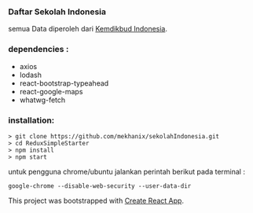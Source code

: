 ### Daftar Sekolah Indonesia
semua Data diperoleh dari [Kemdikbud Indonesia](http://jendela.data.kemdikbud.go.id/jendela/).

### dependencies :
- axios
- lodash
- react-bootstrap-typeahead
- react-google-maps
- whatwg-fetch

### installation:
```
> git clone https://github.com/mekhanix/sekolahIndonesia.git
> cd ReduxSimpleStarter
> npm install
> npm start
```


untuk pengguna chrome/ubuntu jalankan perintah berikut pada terminal : 
```
google-chrome --disable-web-security --user-data-dir
```

This project was bootstrapped with [Create React App](https://github.com/facebookincubator/create-react-app).

